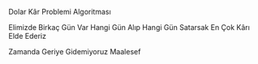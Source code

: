 Dolar Kâr Problemi Algoritması

Elimizde Birkaç Gün Var Hangi Gün Alıp Hangi Gün Satarsak En Çok Kârı Elde Ederiz

Zamanda Geriye Gidemiyoruz Maalesef